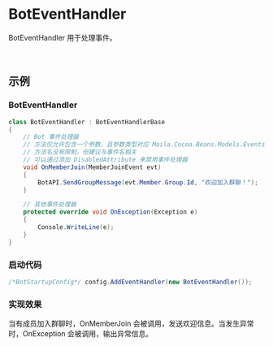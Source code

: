 # BotEventHandler

BotEventHandler 用于处理事件。

<br>

## 示例

### BotEventHandler
```C#
class BotEventHandler : BotEventHandlerBase
{
    // Bot 事件处理器
    // 方法仅允许包含一个参数，且参数类型对应 Maila.Cocoa.Beans.Models.Events 中的事件类型
    // 方法名没有限制，但建议与事件名相关
    // 可以通过添加 DisabledAttribute 来禁用事件处理器
    void OnMemberJoin(MemberJoinEvent evt)
    {
        BotAPI.SendGroupMessage(evt.Member.Group.Id, "欢迎加入群聊！");
    }

    // 其他事件处理器
    protected override void OnException(Exception e)
    {
        Console.WriteLine(e);
    }
}
```

### 启动代码
```C#
/*BotStartupConfig*/ config.AddEventHandler(new BotEventHandler());
```

### 实现效果
当有成员加入群聊时，OnMemberJoin 会被调用，发送欢迎信息。当发生异常时，OnException 会被调用，输出异常信息。